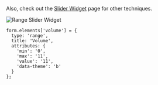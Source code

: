 Also, check out the [Slider Widget](../../Widgets/Slider_Widget) page for other techniques.

![Range Slider Widget](http://drupalgap.org/sites/default/files/slider-volume.png)

```
form.elements['volume'] = {
  type: 'range',
  title: 'Volume',
  attributes: {
    'min': '0',
    'max': '11',
    'value': '11',
    'data-theme': 'b'
  }
};
```